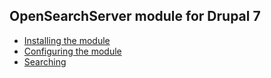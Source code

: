 ## OpenSearchServer module for Drupal 7 

* [Installing the module](installing.md)
* [Configuring the module](configuring.md)
* [Searching](searching.md)	